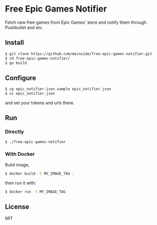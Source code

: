 # Free Epic Games Notifier

Fetch new free games from Epic Games' store and notify them through Pushbullet and etc.

## Install

```bash
$ git clone https://github.com/meinside/free-epic-games-notifier.git
$ cd free-epic-games-notifier/
$ go build
```

## Configure

```bash
$ cp epic_notifier.json.sample epic_notifier.json
$ vi epic_notifier.json
```

and set your tokens and urls there.

## Run

### Directly

```bash
$ ./free-epic-games-notifier
```

### With Docker

Build image,

```bash
$ docker build -t MY_IMAGE_TAG .
```

then run it with:

```bash
$ docker run -t MY_IMAGE_TAG
```

## License

MIT

